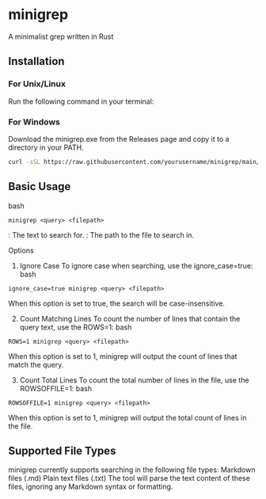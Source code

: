 # minigrep
A minimalist grep written in Rust

## Installation

### For Unix/Linux
Run the following command in your terminal:

### For Windows
Download the minigrep.exe from the Releases page and copy it to a directory in your PATH.

```bash
curl -sSL https://raw.githubusercontent.com/yourusername/minigrep/main/install.sh | sh
```

## Basic Usage
bash
```
minigrep <query> <filepath>
```
<query>: The text to search for.
<filepath>: The path to the file to search in.

Options
1. Ignore Case
To ignore case when searching, use the ignore_case=true:
bash
```
ignore_case=true minigrep <query> <filepath> 
```

When this option is set to true, the search will be case-insensitive.

2. Count Matching Lines
To count the number of lines that contain the query text, use the ROWS=1:
bash
```
ROWS=1 minigrep <query> <filepath>
```

When this option is set to 1, minigrep will output the count of lines that match the query.

3. Count Total Lines
To count the total number of lines in the file, use the ROWSOFFILE=1:
bash
```
ROWSOFFILE=1 minigrep <query> <filepath>
```

When this option is set to 1, minigrep will output the total count of lines in the file.

## Supported File Types
minigrep currently supports searching in the following file types:
Markdown files (.md)
Plain text files (.txt)
The tool will parse the text content of these files, ignoring any Markdown syntax or formatting.